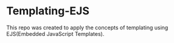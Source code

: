 # Templating-EJS
This repo was created to apply the concepts of templating using EJS(Embedded JavaScript Templates).
